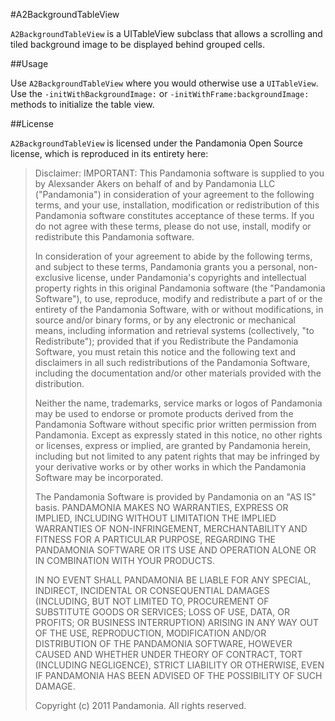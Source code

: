 #A2BackgroundTableView

`A2BackgroundTableView` is a UITableView subclass that allows a scrolling and tiled background image to be displayed behind grouped cells.

  
##Usage

Use `A2BackgroundTableView` where you would otherwise use a `UITableView`. Use the `-initWithBackgroundImage:` or `-initWithFrame:backgroundImage:` methods to initialize the table view.

##License

`A2BackgroundTableView` is licensed under the Pandamonia Open Source license, which is reproduced in its entirety here:

> Disclaimer: IMPORTANT: This Pandamonia software is supplied to you by
> Alexsander Akers on behalf of and by Pandamonia LLC ("Pandamonia") in
> consideration of your agreement to the following terms, and your use,
> installation, modification or redistribution of this Pandamonia software
> constitutes acceptance of these terms. If you do not agree with these terms,
> please do not use, install, modify or redistribute this Pandamonia software.
> 
> In consideration of your agreement to abide by the following terms, and
> subject to these terms, Pandamonia grants you a personal, non-exclusive
> license, under Pandamonia's copyrights and intellectual property rights in
> this original Pandamonia software (the "Pandamonia Software"), to use,
> reproduce, modify and redistribute a part of or the entirety of the
> Pandamonia Software, with or without modifications, in source and/or binary
> forms, or by any electronic or mechanical means, including information and
> retrieval systems (collectively, "to Redistribute"); provided that if you
> Redistribute the Pandamonia Software, you must retain this notice and the
> following text and disclaimers in all such redistributions of the Pandamonia
> Software, including the documentation and/or other materials provided with
> the distribution.
> 
> Neither the name, trademarks, service marks or logos of Pandamonia may
> be used to endorse or promote products derived from the Pandamonia Software
> without specific prior written permission from Pandamonia. Except as
> expressly stated in this notice, no other rights or licenses, express or
> implied, are granted by Pandamonia herein, including but not limited to any
> patent rights that may be infringed by your derivative works or by other
> works in which the Pandamonia Software may be incorporated.
> 
> The Pandamonia Software is provided by Pandamonia on an "AS IS" basis.
> PANDAMONIA MAKES NO WARRANTIES, EXPRESS OR IMPLIED, INCLUDING WITHOUT
> LIMITATION THE IMPLIED WARRANTIES OF NON-INFRINGEMENT, MERCHANTABILITY AND
> FITNESS FOR A PARTICULAR PURPOSE, REGARDING THE PANDAMONIA SOFTWARE OR ITS
> USE AND OPERATION ALONE OR IN COMBINATION WITH YOUR PRODUCTS.
> 
> IN NO EVENT SHALL PANDAMONIA BE LIABLE FOR ANY SPECIAL, INDIRECT,
> INCIDENTAL OR CONSEQUENTIAL DAMAGES (INCLUDING, BUT NOT LIMITED TO,
> PROCUREMENT OF SUBSTITUTE GOODS OR SERVICES; LOSS OF USE, DATA, OR PROFITS;
> OR BUSINESS INTERRUPTION) ARISING IN ANY WAY OUT OF THE USE, REPRODUCTION,
> MODIFICATION AND/OR DISTRIBUTION OF THE PANDAMONIA SOFTWARE, HOWEVER CAUSED
> AND WHETHER UNDER THEORY OF CONTRACT, TORT (INCLUDING NEGLIGENCE), STRICT
> LIABILITY OR OTHERWISE, EVEN IF PANDAMONIA HAS BEEN ADVISED OF THE
> POSSIBILITY OF SUCH DAMAGE.
> 
> Copyright (c) 2011 Pandamonia. All rights reserved.
> 
